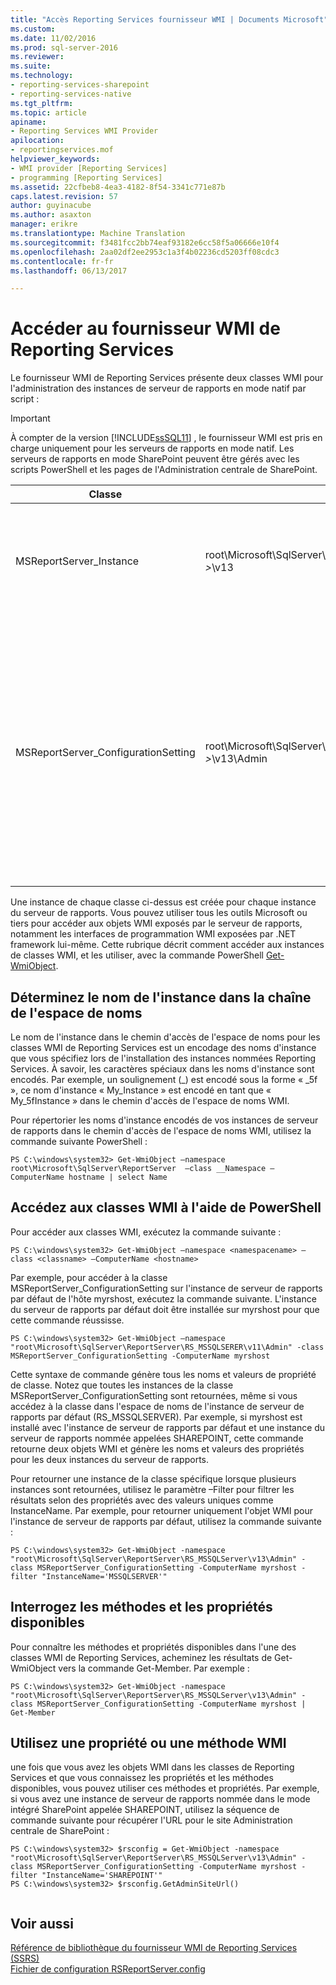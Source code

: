 ```yaml
---
title: "Accès Reporting Services fournisseur WMI | Documents Microsoft"
ms.custom: 
ms.date: 11/02/2016
ms.prod: sql-server-2016
ms.reviewer: 
ms.suite: 
ms.technology:
- reporting-services-sharepoint
- reporting-services-native
ms.tgt_pltfrm: 
ms.topic: article
apiname:
- Reporting Services WMI Provider
apilocation:
- reportingservices.mof
helpviewer_keywords:
- WMI provider [Reporting Services]
- programming [Reporting Services]
ms.assetid: 22cfbeb8-4ea3-4182-8f54-3341c771e87b
caps.latest.revision: 57
author: guyinacube
ms.author: asaxton
manager: erikre
ms.translationtype: Machine Translation
ms.sourcegitcommit: f3481fcc2bb74eaf93182e6cc58f5a06666e10f4
ms.openlocfilehash: 2aa02df2ee2953c1a3f4b02236cd5203ff08cdc3
ms.contentlocale: fr-fr
ms.lasthandoff: 06/13/2017

---
```

# <a name="access-the-reporting-services-wmi-provider"></a>Accéder au fournisseur WMI de Reporting Services
  Le fournisseur WMI de Reporting Services présente deux classes WMI pour l'administration des instances de serveur de rapports en mode natif par script :  
  
> [!IMPORTANT]  
>  À compter de la version [!INCLUDE[ssSQL11](../../includes/sssql11-md.md)] , le fournisseur WMI est pris en charge uniquement pour les serveurs de rapports en mode natif. Les serveurs de rapports en mode SharePoint peuvent être gérés avec les scripts PowerShell et les pages de l'Administration centrale de SharePoint.  
  
|Classe|Espace de noms|Description|  
|-----------|---------------|-----------------|  
|MSReportServer_Instance|root\Microsoft\SqlServer\ReportServer\RS_*\<EncodedInstanceName >*\v13|Fournit les informations de base nécessaires à un client pour établir la connexion à un serveur de rapports installé.|  
|MSReportServer_ConfigurationSetting|root\Microsoft\SqlServer\ReportServer\RS_*\<EncodedInstanceName >*\v13\Admin|Représente les paramètres d'installation et d'exécution d'une instance de serveur de rapports. Ces paramètres sont stockés dans le fichier de configuration du serveur de rapports.<br /><br /> **\*\* Important \*\*** Cette classe est accessible uniquement avec des privilèges d’administrateur.|  
  
 Une instance de chaque classe ci-dessus est créée pour chaque instance du serveur de rapports. Vous pouvez utiliser tous les outils Microsoft ou tiers pour accéder aux objets WMI exposés par le serveur de rapports, notamment les interfaces de programmation WMI exposées par .NET framework lui-même. Cette rubrique décrit comment accéder aux instances de classes WMI, et les utiliser, avec la commande PowerShell [Get-WmiObject](http://technet.microsoft.com/library/dd315295.aspx).  
  
## <a name="determine-the-instance-name-in-the-namespace-string"></a>Déterminez le nom de l'instance dans la chaîne de l'espace de noms  
 Le nom de l'instance dans le chemin d'accès de l'espace de noms pour les classes WMI de Reporting Services est un encodage des noms d'instance que vous spécifiez lors de l'installation des instances nommées Reporting Services. À savoir, les caractères spéciaux dans les noms d'instance sont encodés. Par exemple, un soulignement (_) est encodé sous la forme « _5f », ce nom d'instance « My_Instance » est encodé en tant que « My_5fInstance » dans le chemin d'accès de l'espace de noms WMI.  
  
 Pour répertorier les noms d'instance encodés de vos instances de serveur de rapports dans le chemin d'accès de l'espace de noms WMI, utilisez la commande suivante PowerShell :  
  
```  
PS C:\windows\system32> Get-WmiObject –namespace root\Microsoft\SqlServer\ReportServer  –class __Namespace –ComputerName hostname | select Name  
```  
  
## <a name="access-the-wmi-classes-using-powershell"></a>Accédez aux classes WMI à l'aide de PowerShell  
 Pour accéder aux classes WMI, exécutez la commande suivante :  
  
```  
PS C:\windows\system32> Get-WmiObject –namespace <namespacename> –class <classname> –ComputerName <hostname>  
```  
  
 Par exemple, pour accéder à la classe MSReportServer_ConfigurationSetting sur l'instance de serveur de rapports par défaut de l'hôte myrshost, exécutez la commande suivante. L'instance du serveur de rapports par défaut doit être installée sur myrshost pour que cette commande réussisse.  
  
```  
PS C:\windows\system32> Get-WmiObject –namespace "root\Microsoft\SqlServer\ReportServer\RS_MSSQLSERER\v11\Admin" -class MSReportServer_ConfigurationSetting -ComputerName myrshost  
```  
  
 Cette syntaxe de commande génère tous les noms et valeurs de propriété de classe. Notez que toutes les instances de la classe MSReportServer_ConfigurationSetting sont retournées, même si vous accédez à la classe dans l'espace de noms de l'instance de serveur de rapports par défaut (RS_MSSQLSERVER). Par exemple, si myrshost est installé avec l'instance de serveur de rapports par défaut et une instance du serveur de rapports nommée appelées SHAREPOINT, cette commande retourne deux objets WMI et génère les noms et valeurs des propriétés pour les deux instances du serveur de rapports.  
  
 Pour retourner une instance de la classe spécifique lorsque plusieurs instances sont retournées, utilisez le paramètre –Filter pour filtrer les résultats selon des propriétés avec des valeurs uniques comme InstanceName. Par exemple, pour retourner uniquement l'objet WMI pour l'instance de serveur de rapports par défaut, utilisez la commande suivante :  
  
```  
PS C:\windows\system32> Get-WmiObject -namespace "root\Microsoft\SqlServer\ReportServer\RS_MSSQLServer\v13\Admin" -class MSReportServer_ConfigurationSetting -ComputerName myrshost -filter "InstanceName='MSSQLSERVER'"  
```  
  
## <a name="query-the-available-methods-and-properties"></a>Interrogez les méthodes et les propriétés disponibles  
 Pour connaître les méthodes et propriétés disponibles dans l'une des classes WMI de Reporting Services, acheminez les résultats de Get-WmiObject vers la commande Get-Member. Par exemple :  
  
```  
PS C:\windows\system32> Get-WmiObject -namespace "root\Microsoft\SqlServer\ReportServer\RS_MSSQLServer\v13\Admin" -class MSReportServer_ConfigurationSetting -ComputerName myrshost | Get-Member  
```  
  
## <a name="use-a-wmi-method-or-property"></a>Utilisez une propriété ou une méthode WMI  
 une fois que vous avez les objets WMI dans les classes de Reporting Services et que vous connaissez les propriétés et les méthodes disponibles, vous pouvez utiliser ces méthodes et propriétés. Par exemple, si vous avez une instance de serveur de rapports nommée dans le mode intégré SharePoint appelée SHAREPOINT, utilisez la séquence de commande suivante pour récupérer l'URL pour le site Administration centrale de SharePoint :  
  
```  
PS C:\windows\system32> $rsconfig = Get-WmiObject -namespace "root\Microsoft\SqlServer\ReportServer\RS_MSSQLServer\v13\Admin" -class MSReportServer_ConfigurationSetting -ComputerName myrshost -filter "InstanceName='SHAREPOINT'"  
PS C:\windows\system32> $rsconfig.GetAdminSiteUrl()  
  
```  
  
## <a name="see-also"></a>Voir aussi  
 [Référence de bibliothèque du fournisseur WMI de Reporting Services &#40;SSRS&#41;](../../reporting-services/wmi-provider-library-reference/reporting-services-wmi-provider-library-reference-ssrs.md)   
 [Fichier de configuration RSReportServer.config](../../reporting-services/report-server/rsreportserver-config-configuration-file.md)  
  
  

